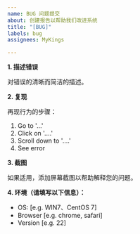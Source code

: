 ```yaml
---
name: BUG 问题提交
about: 创建报告以帮助我们改进系统
title: "[BUG]"
labels: bug
assignees: MyKings

---
```


**1. 描述错误**

对错误的清晰而简洁的描述。

**2. 复现**

再现行为的步骤：

1. Go to '...'
2. Click on '....'
3. Scroll down to '....'
4. See error


**3. 截图**

如果适用，添加屏幕截图以帮助解释您的问题。

**4. 环境（请填写以下信息）：**

 - OS: [e.g. WIN7、CentOS 7]
 - Browser [e.g. chrome, safari]
 - Version [e.g. 22]
